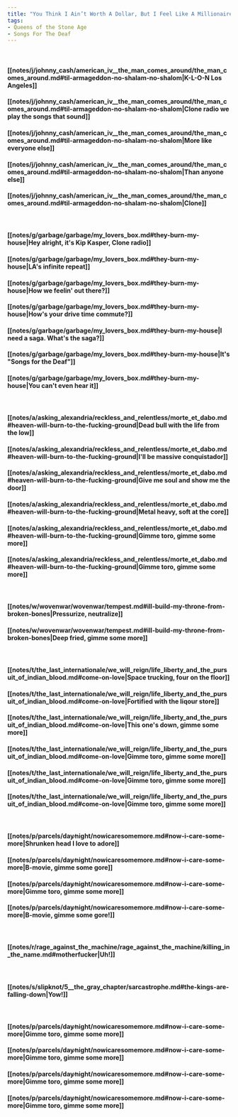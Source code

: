```yaml
---
title: "You Think I Ain’t Worth A Dollar, But I Feel Like A Millionaire"
tags:
- Queens of the Stone Age
- Songs For The Deaf
---
```

&nbsp;
#### [[notes/j/johnny_cash/american_iv__the_man_comes_around/the_man_comes_around.md#til-armageddon-no-shalam-no-shalom|K-L-O-N Los Angeles]]
#### [[notes/j/johnny_cash/american_iv__the_man_comes_around/the_man_comes_around.md#til-armageddon-no-shalam-no-shalom|Clone radio we play the songs that sound]]
#### [[notes/j/johnny_cash/american_iv__the_man_comes_around/the_man_comes_around.md#til-armageddon-no-shalam-no-shalom|More like everyone else]]
#### [[notes/j/johnny_cash/american_iv__the_man_comes_around/the_man_comes_around.md#til-armageddon-no-shalam-no-shalom|Than anyone else]]
#### [[notes/j/johnny_cash/american_iv__the_man_comes_around/the_man_comes_around.md#til-armageddon-no-shalam-no-shalom|Clone]]
&nbsp;
#### [[notes/g/garbage/garbage/my_lovers_box.md#they-burn-my-house|Hey alright, it's Kip Kasper, Clone radio]]
#### [[notes/g/garbage/garbage/my_lovers_box.md#they-burn-my-house|LA's infinite repeat]]
#### [[notes/g/garbage/garbage/my_lovers_box.md#they-burn-my-house|How we feelin' out there?]]
#### [[notes/g/garbage/garbage/my_lovers_box.md#they-burn-my-house|How's your drive time commute?]]
#### [[notes/g/garbage/garbage/my_lovers_box.md#they-burn-my-house|I need a saga. What's the saga?]]
#### [[notes/g/garbage/garbage/my_lovers_box.md#they-burn-my-house|It's "Songs for the Deaf"]]
#### [[notes/g/garbage/garbage/my_lovers_box.md#they-burn-my-house|You can't even hear it]]
&nbsp;
#### [[notes/a/asking_alexandria/reckless_and_relentless/morte_et_dabo.md#heaven-will-burn-to-the-fucking-ground|Dead bull with the life from the low]]
#### [[notes/a/asking_alexandria/reckless_and_relentless/morte_et_dabo.md#heaven-will-burn-to-the-fucking-ground|I'll be massive conquistador]]
#### [[notes/a/asking_alexandria/reckless_and_relentless/morte_et_dabo.md#heaven-will-burn-to-the-fucking-ground|Give me soul and show me the door]]
#### [[notes/a/asking_alexandria/reckless_and_relentless/morte_et_dabo.md#heaven-will-burn-to-the-fucking-ground|Metal heavy, soft at the core]]
#### [[notes/a/asking_alexandria/reckless_and_relentless/morte_et_dabo.md#heaven-will-burn-to-the-fucking-ground|Gimme toro, gimme some more]]
#### [[notes/a/asking_alexandria/reckless_and_relentless/morte_et_dabo.md#heaven-will-burn-to-the-fucking-ground|Gimme toro, gimme some more]]
&nbsp;
#### [[notes/w/wovenwar/wovenwar/tempest.md#ill-build-my-throne-from-broken-bones|Pressurize, neutralize]]
#### [[notes/w/wovenwar/wovenwar/tempest.md#ill-build-my-throne-from-broken-bones|Deep fried, gimme some more]]
&nbsp;
#### [[notes/t/the_last_internationale/we_will_reign/life_liberty_and_the_pursuit_of_indian_blood.md#come-on-love|Space trucking, four on the floor]]
#### [[notes/t/the_last_internationale/we_will_reign/life_liberty_and_the_pursuit_of_indian_blood.md#come-on-love|Fortified with the liqour store]]
#### [[notes/t/the_last_internationale/we_will_reign/life_liberty_and_the_pursuit_of_indian_blood.md#come-on-love|This one's down, gimme some more]]
#### [[notes/t/the_last_internationale/we_will_reign/life_liberty_and_the_pursuit_of_indian_blood.md#come-on-love|Gimme toro, gimme some more]]
#### [[notes/t/the_last_internationale/we_will_reign/life_liberty_and_the_pursuit_of_indian_blood.md#come-on-love|Gimme toro, gimme some more]]
#### [[notes/t/the_last_internationale/we_will_reign/life_liberty_and_the_pursuit_of_indian_blood.md#come-on-love|Gimme toro, gimme some more]]
&nbsp;
#### [[notes/p/parcels/day∕night/nowicaresomemore.md#now-i-care-some-more|Shrunken head I love to adore]]
#### [[notes/p/parcels/day∕night/nowicaresomemore.md#now-i-care-some-more|B-movie, gimme some gore]]
#### [[notes/p/parcels/day∕night/nowicaresomemore.md#now-i-care-some-more|Gimme toro, gimme some more]]
#### [[notes/p/parcels/day∕night/nowicaresomemore.md#now-i-care-some-more|B-movie, gimme some gore!]]
&nbsp;
#### [[notes/r/rage_against_the_machine/rage_against_the_machine/killing_in_the_name.md#motherfucker|Uh!]]
&nbsp;
#### [[notes/s/slipknot/5__the_gray_chapter/sarcastrophe.md#the-kings-are-falling-down|Yow!]]
&nbsp;
#### [[notes/p/parcels/day∕night/nowicaresomemore.md#now-i-care-some-more|Gimme toro, gimme some more]]
#### [[notes/p/parcels/day∕night/nowicaresomemore.md#now-i-care-some-more|Gimme toro, gimme some more]]
#### [[notes/p/parcels/day∕night/nowicaresomemore.md#now-i-care-some-more|Gimme toro, gimme some more]]
#### [[notes/p/parcels/day∕night/nowicaresomemore.md#now-i-care-some-more|Gimme toro, gimme some more]]
